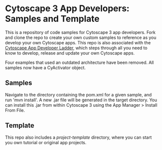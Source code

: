 Cytoscape 3 App Developers: Samples and Template
================================================
This is a repository of code samples for Cytoscape 3 app developers. Fork and clone the repo to create your own custom samples to reference as you develop your own Cytoscape apps. This repo is also associated with the [Cytoscape App Developer Ladder](http://wiki.cytoscape.org/Cytoscape_3/AppDeveloper/Cytoscape_App_Ladder), which steps through all you need to know to develop, release and update your own Cytoscape apps.

Four examples that used an outdated architecture have been removed.  All samples now have a CyActivator object.

Samples
-------

Navigate to the directory containing the pom.xml for a
given sample, and run 'mvn install'. A new .jar file will be generated
in the target directory. You can install this .jar from within Cytoscape 3 using the
App Manager > Install From File.

Template
--------

This repo also includes a *project-template* directory, where you can start you own tutorial or original app projects.
